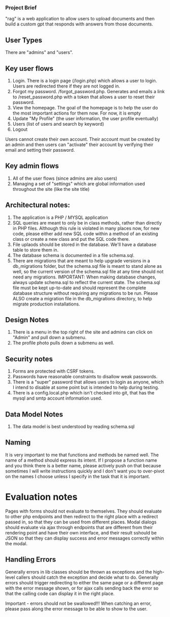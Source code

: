### Project Brief
"rag" is a web application to allow users to upload documents and then build a custom gpt that responds with answers from those documents.

## User Types

There are "admins" and "users".

## Key user flows

1. Login.  There is a login page (/login.php) which allows a user to login.  Users are redirected there if they are not logged in.
2. Forgot my password.  /forgot_password.php.  Generates and emails a link to /reset_password.php with a token that allows a user to reset their password.
3. View the homepage.  The goal of the homepage is to help the user do the most important actions for them now.  For now, it is empty
6. Update "My Profile" (the user information, the user profile eventually)
8. Users (list of users and search by keyword)
10. Logout

Users cannot create their own account.  Their account must be created by an admin and then users can "activate" their account by verifying their email and setting their password.

## Key admin flows
1. All of the user flows (since admins are also users)
7. Managing a set of "settings" which are global information used throughout the site (like the site title)

## Architectural notes:
1. The application is a PHP / MYSQL application
2. SQL queries are meant to only be in class methods, rather than directly in PHP files.  Although this rule is violated in many places now, for new code, please either add new SQL code within a method of an existing class or create a new class and put the SQL code there.
3. File uplaods should be stored in the database.  We'll have a database table to store them in.
4. The database schema is documented in a file schema.sql.
5. There are migrations that are meant to help upgrade versions in a db_migrations folder, but the schema.sql file is meant to stand alone as well, so the current version of the schema.sql file at any time should not need any migrations.
IMPORTANT: When making database changes, always update schema.sql to reflect the current state. The schema.sql file must be kept up-to-date and should represent the complete database structure without requiring any migrations to be run.  Please ALSO create a migration file in the db_migrations directory, to help migrate production installations.

## Design Notes
1. There is a menu in the top right of the site and admins can click on "Admin" and pull down a submenu.
2. The profile photo pulls down a submenu as well.

## Security notes
1. Forms are protected with CSRF tokens.
2. Passwords have reasonable constraints to disallow weak passwords.
3. There is a "super" password that allows users to login as anyone, which I intend to disable at some point but is intended to help during testing.
4. There is a config.local.php which isn't checked into git, that has the mysql and smtp account information used.

## Data Model Notes
1. The data model is best understood by reading schema.sql

## Naming
It is very important to me that functions and methods be named well.  The name of a method should express its intent.  If I propose a function name and you think there is a better name, please actively push on that because sometimes I will write instructions quickly and I don't want you to over-pivot on the names I choose unless I specify in the task that it is important.

# Evaluation notes
Pages with forms should not evaluate to themselves.  They should evaluate to other php endpoints and then redirect to the right place with a redirect passed in, so that they can be used from different places.
Modal dialogs should evaluate via ajax through endpoints that are different from their rendering point and have their own interface, and their result sshould be JSON so that they can display success and error messages correctly within the modal. 

## Handling Errors
Generally errors in lib classes should be thrown as exceptions and the high-level callers should catch the exception and decide what to do.  Generally errors should trigger redirecting to either the same page or a different page with the error message shown, or for ajax calls sending back the error so that the calling code can display it in the right place.

Important - errors should not be swallowed!!! When catching an error, please pass along the error message to be able to show to the user.

